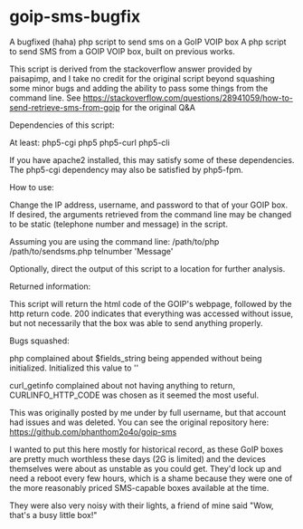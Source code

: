 # goip-sms-bugfix
A bugfixed (haha) php script to send sms on a GoIP VOIP box
A php script to send SMS from a GOIP VOIP box, built on previous works.

This script is derived from the stackoverflow answer provided by paisapimp, and I take no credit for the original script beyond squashing some minor bugs and adding the ability to pass some things from the command line. See https://stackoverflow.com/questions/28941059/how-to-send-retrieve-sms-from-goip for the original Q&A

Dependencies of this script:

At least: php5-cgi php5 php5-curl php5-cli

If you have apache2 installed, this may satisfy some of these dependencies. The php5-cgi dependency may also be satisfied by php5-fpm.

How to use:

Change the IP address, username, and password to that of your GOIP box. If desired, the arguments retrieved from the command line may be changed to be static (telephone number and message) in the script.

Assuming you are using the command line: /path/to/php /path/to/sendsms.php telnumber 'Message'

Optionally, direct the output of this script to a location for further analysis.

Returned information:

This script will return the html code of the GOIP's webpage, followed by the http return code. 200 indicates that everything was accessed without issue, but not necessarily that the box was able to send anything properly.

Bugs squashed:

php complained about $fields_string being appended without being initialized. Initialized this value to ''

curl_getinfo complained about not having anything to return, CURLINFO_HTTP_CODE was chosen as it seemed the most useful.

This was originally posted by me under by full username, but that account had issues and was deleted. You can see the
original repository here: https://github.com/phanthom2o4o/goip-sms

I wanted to put this here mostly for historical record, as these GoIP boxes are pretty much worthless these days (2G is limited) and
the devices themselves were about as unstable as you could get. They'd lock up and need a reboot every few hours, which is a shame because
they were one of the more reasonably priced SMS-capable boxes available at the time.

They were also very noisy with their lights, a friend of mine said "Wow, that's a busy little box!"
